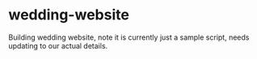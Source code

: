 # wedding-website

Building wedding website, note it is currently just a sample script, needs updating to our actual details.
